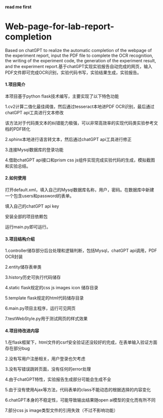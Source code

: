 #### read me first

# Web-page-for-lab-report-completion
Based on chatGPT to realize the automatic completion of the webpage of the experiment report, input the PDF file to complete the OCR recognition, the writing of the experiment code, the generation of the experiment result, and the experiment report.基于chatGPT实现实验报告自动完成的网页，输入PDF文件即可完成OCR识别，实验代码书写，实验结果生成，实验报告。


#### 1.项目简介

本项目基于python flask技术编写，主要实现了以下特色功能

1.cv2计算二值化最佳阈值，然后通过tesseract本地进PDF OCR识别，最后通过chatGPT api工具进行文本修改

该方法对于代码类文本的纠错能力极强，可以非常高效率的实现代码类实验参考文档的PDF转化

2.sphinx本地进行语言转文本，然后通过chatGPT api工具进行修正

3.连接Mysql数据库的登录功能

4.借助chatGPT api接口和prism css js组件实现完成实验代码的生成，模拟截图和实验总结。

#### 2.如何使用

打开default.xml，填入自己的Mysql数据库名称，用户，密码。在数据库中新建一个包含users和password的表单。

填入自己的chatGPT api key

安装全部的项目依赖包

运行main.py即可运行。

#### 3.项目结构介绍

1.controller储存部分后台处理和逻辑判断，包括Mysql，chatGPT api调用，PDF OCR封装

2.entity储存表单类

3.history历史可执行代码储存

4.static flask规定的css js images icon 储存目录

5.template flask规定的html代码储存目录

6.main.py项目主程序，运行可见网页

7.testWebStyle.py用于测试网页的样式效果

#### 4.项目待改进内容

1.在flask框架下，html文件的csrf安全验证还没较好的完成，在表单输入验证方面存在部分bug

2.没有写用户注册相关，用户登录也欠考虑

3.没有写错误跳转页面，没有任何的error处理

4.由于chatGPT特性，实验报告生成部分可能会生成不全

5.由于没有使用Ajax等方法，代码表单的class不能动态的根据选择的内容变化

6.chatGPT本身的不稳定性，可能导致输出结果随open ai模型的变化而有所不同

7.部分css js image类型文件的引用失效（不过不影响功能）
